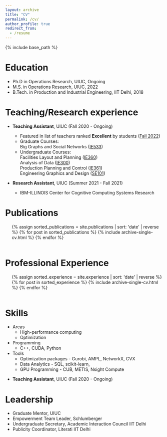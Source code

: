 ```yaml
---
layout: archive
title: "CV"
permalink: /cv/
author_profile: true
redirect_from:
  - /resume
---
```


{% include base_path %}

# Education

- Ph.D in Operations Research, UIUC, Ongoing
- M.S. in Operations Research, UIUC, 2022
- B.Tech. in Production and Industrial Engineering, IIT Delhi, 2018

# Teaching/Research experience

- **Teaching Assistant**, UIUC (Fall 2020 - Ongoing)

  - Featured in list of teachers ranked **Excellent** by students ([Fall 2022](https://citl.illinois.edu/docs/default-source/teachers-ranked-as-excellent/tre-2022-fall.pdf))
  - Graduate Courses: \
    Big Graphs and Social Networks ([IE533](https://courses.illinois.edu/schedule/2023/spring/IE/533))
  - Undergraduate Courses: \
    Facilities Layout and Planning ([IE360](https://courses.illinois.edu/schedule/2023/fall/IE/360)) \
    Analysis of Data ([IE300](https://courses.illinois.edu/schedule/2023/spring/IE/300)) \
    Production Planning and Control ([IE361](https://courses.illinois.edu/schedule/2023/spring/IE/361)) \
    Engineering Graphics and Design ([SE101](https://courses.illinois.edu/schedule/2023/spring/SE/101))

- **Research Assistant**, UIUC (Summer 2021 - Fall 2021)
  - IBM-ILLINOIS Center for Cognitive Computing Systems Research

<style>
  ul.numbered-list{
    list-style: decimal;
    margin-left: 1.5em;
    padding-left: 0;
  }

  ul.numbered-list li {
    margin-left: 1.5em;
    margin-top: -0.5em;
    margin-bottom: -0.5em;
  }
</style>

<style>
  ul.unnumbered-list{
    list-style: disc;
    margin-left: 1.5em;
    padding-left: 0;
  }

  ul.unnumbered-list li {
    margin-left: 1.5em;
    margin-top: -0.5em;
    margin-bottom: -1em;
  }
</style>

# Publications

  <ul class="numbered-list">
  {% assign sorted_publications = site.publications | sort: 'date' | reverse %}
  {% for post in sorted_publications %}
    {% include archive-single-cv.html %}
  {% endfor %}
  </ul>

<h1 style="margin-top: 2em;">Professional Experience</h1>
  <ul class="unnumbered-list">
  {% assign sorted_experience = site.experience | sort: 'date' | reverse %}
  {% for post in sorted_experience %}
    {% include archive-single-cv.html %}
  {% endfor %}
  </ul>

<h1 style="margin-top: 2em;">Skills</h1>

- Areas
  - High-performance computing
  - Optimization
- Programming
  - C++, CUDA, Python
- Tools
  - Optimization packages - Gurobi, AMPL, NetworkX, CVX
  - Data Analytics - SQL, scikit-learn,
  - GPU Programming - CUB, METIS, Nsight Compute

* **Teaching Assistant**, UIUC (Fall 2020 - Ongoing)

# Leadership

- Graduate Mentor, UIUC
- Empowerment Team Leader, Schlumberger
- Undergraduate Secretary, Academic Interaction Council IIT Delhi
- Publicity Coordinator, Literati IIT Delhi
